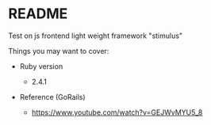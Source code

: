 # README

Test on js frontend light weight framework "stimulus"

Things you may want to cover:

* Ruby version
  * 2.4.1

* Reference (GoRails)
  * https://www.youtube.com/watch?v=GEJWvMYU5_8
